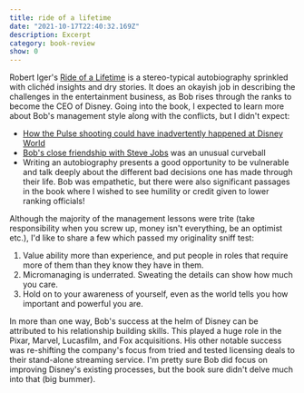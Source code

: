 ```yaml
---
title: ride of a lifetime
date: "2021-10-17T22:40:32.169Z"
description: Excerpt
category: book-review
show: 0
---
```


Robert Iger's [Ride of a Lifetime](https://www.goodreads.com/book/show/44525305-the-ride-of-a-lifetime) is a stereo-typical autobiography sprinkled with clichéd insights and dry stories. It does an okayish job in describing the challenges in the entertainment business, as Bob rises through the ranks to become the CEO of Disney. Going into the book, I expected to learn more about Bob's management style along with the conflicts, but I didn't expect:

- [How the Pulse shooting could have inadvertently happened at Disney World](https://www.nbcnews.com/news/us-news/pulse-nightclub-shooter-intended-attack-disney-world-prosecutors-say-n860786)
- [Bob's close friendship with Steve Jobs](https://www.youtube.com/watch?v=yFLY9F5b-p8) was an unusual curveball
- Writing an autobiography presents a good opportunity to be vulnerable and talk deeply about the different bad decisions one has made through their life. Bob was empathetic, but there were also significant passages in the book where I wished to see humility or credit given to lower ranking officials!

Although the majority of the management lessons were trite (take responsibility when you screw up, money isn't everything, be an optimist etc.), I'd like to share a few which passed my originality sniff test:

1. Value ability more than experience, and put people in roles that require more of them than they know they have in them.
2. Micromanaging is underrated. Sweating the details can show how much you care.
3. Hold on to your awareness of yourself, even as the world tells you how important and powerful you are.

In more than one way, Bob's success at the helm of Disney can be attributed to his relationship building skills. This played a huge role in the Pixar, Marvel, Lucasfilm, and Fox acquisitions. His other notable success was re-shifting the company's focus from tried and tested licensing deals to their stand-alone streaming service. I'm pretty sure Bob did focus on improving Disney's existing  processes, but the book sure didn't delve much into that (big bummer). 
